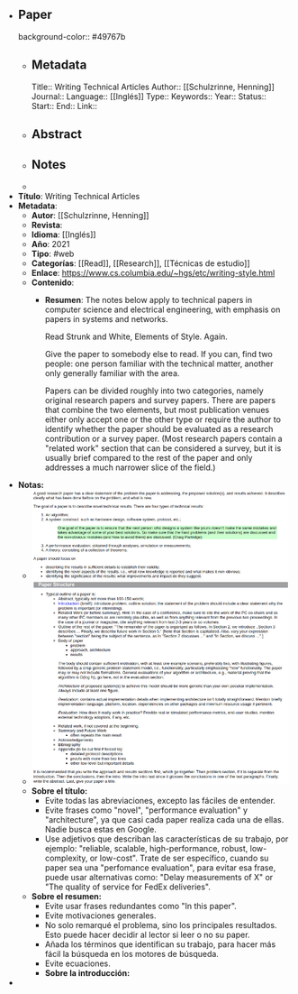 - ## Paper
  background-color:: #49767b
	- ## Metadata
	  Title:: Writing Technical Articles
	  Author::  [[Schulzrinne, Henning]]
	  Journal::
	  Language:: [[Inglés]]
	  Type::
	  Keywords::
	  Year::
	  Status::
	  Start::
	  End::
	  Link::
	- ## Abstract
	- ## Notes
	-
- **Título**: Writing Technical Articles
- **Metadata**:
	- **Autor**:  [[Schulzrinne, Henning]]
	- **Revista**:
	- **Idioma**: [[Inglés]]
	- **Año**: 2021
	- **Tipo**: #web
	- **Categorías**: [[Read]], [[Research]], [[Técnicas de estudio]]
	- **Enlace**: https://www.cs.columbia.edu/~hgs/etc/writing-style.html
	- **Contenido**:
		- **Resumen**: The notes below apply to technical papers in computer science and electrical engineering, with emphasis on papers in systems and networks.
		  
		  Read Strunk and White, Elements of Style. Again.
		  
		  Give the paper to somebody else to read. If you can, find two people: one person familiar with the technical matter, another only generally familiar with the area.
		  
		  Papers can be divided roughly into two categories, namely original research papers and survey papers. There are papers that combine the two elements, but most publication venues either only accept one or the other type or require the author to identify whether the paper should be evaluated as a research contribution or a survey paper. (Most research papers contain a "related work" section that can be considered a survey, but it is usually brief compared to the rest of the paper and only addresses a much narrower slice of the field.)
- **Notas:**
	- ![image.png](../assets/image_1656162429206_0.png)
	- ![image.png](../assets/image_1656162440283_0.png)
	- **Sobre el título:**
		- Evite todas las abreviaciones, excepto las fáciles de entender.
		- Evite frases como "novel", "performance evaluation" y "architecture", ya que casi cada paper realiza cada una de ellas. Nadie busca estas en  Google.
		- Use adjetivos que describan las características de su trabajo, por ejemplo: "reliable, scalable, high-performance, robust, low-complexity, or low-cost". Trate de ser específico, cuando su paper sea una "perfomance evaluation", para evitar esa frase, puede usar alternativas como: "Delay measurements of X" or "The quality of service for FedEx deliveries".
	- **Sobre el resumen:**
		- Evite usar frases redundantes como "In this paper".
		- Evite motivaciones generales.
		- No solo remarqué el problema, sino los principales resultados. Esto puede hacer decidir al lector si leer o no su paper.
		- Añada los términos que identifican su trabajo, para hacer más fácil la búsqueda en los motores de búsqueda.
		- Evite ecuaciones.
		- **Sobre la introducción:**
-